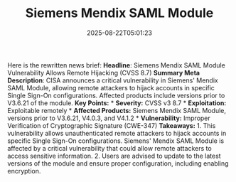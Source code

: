 ﻿---
title: "Siemens Mendix SAML Module"
date: "2025-08-22T05:01:23"
category: "Markets"
summary: ""
slug: "siemens mendix saml module"
source_urls:
  - "https://www.cisa.gov/news-events/ics-advisories/icsa-25-231-02"
seo:
  title: "Siemens Mendix SAML Module | Hash n Hedge"
  description: ""
  keywords: ["news", "markets", "brief"]
---
Here is the rewritten news brief:  **Headline**: Siemens Mendix SAML Module Vulnerability Allows Remote Hijacking (CVSS 8.7)  **Summary Meta Description**: CISA announces a critical vulnerability in Siemens' Mendix SAML Module, allowing remote attackers to hijack accounts in specific Single Sign-On configurations. Affected products include versions prior to V3.6.21 of the module.  **Key Points:**  * **Severity:** CVSS v3 8.7 * **Exploitation:** Exploitable remotely * **Affected Products:** Siemens Mendix SAML Module, versions prior to V3.6.21, V4.0.3, and V4.1.2 * **Vulnerability:** Improper Verification of Cryptographic Signature (CWE-347)  **Takeaways:**  1.  This vulnerability allows unauthenticated remote attackers to hijack accounts in specific Single Sign-On configurations.     Siemens' Mendix SAML Module is affected by a critical vulnerability that could allow remote attackers to access sensitive information.  2.  Users are advised to update to the latest versions of the module and ensure proper configuration, including enabling encryption. 
